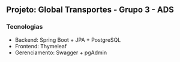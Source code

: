 ## Projeto: Global Transportes - Grupo 3 - ADS

### Tecnologias
- Backend: Spring Boot + JPA + PostgreSQL
- Frontend: Thymeleaf
- Gerenciamento: Swagger + pgAdmin

